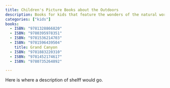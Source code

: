 ```yaml
---
title: Children's Picture Books about the Outdoors
description: Books for kids that feature the wonders of the natural world.
categories: ["kids"]
books:
  - ISBN: "9781328866820"
  - ISBN: "9780395978351"
  - ISBN: "9781536214703"
  - ISBN: "9781596439504"
    title: Grand Canyon
  - ISBN: "9781883220310"
  - ISBN: "9781452174617"
  - ISBN: "9780735264892"

---
```

Here is where a description of shelff would go.

